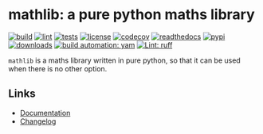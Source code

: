 # mathlib: a pure python maths library

[![build][build_badge]][build_url]
[![lint][lint_badge]][lint_url]
[![tests][tests_badge]][tests_url]
[![license][licence_badge]][licence_url]
[![codecov][codecov_badge]][codecov_url]
[![readthedocs][readthedocs_badge]][readthedocs_url]
[![pypi][pypi_badge]][pypi_url]
[![downloads][pepy_badge]][pepy_url]
[![build automation: yam][yam_badge]][yam_url]
[![Lint: ruff][ruff_badge]][ruff_url]

`mathlib` is a maths library written in pure python, so that it can be
used when there is no other option.

## Links

-   [Documentation]
-   [Changelog]

[build_badge]: https://github.com/spapanik/mathlib/actions/workflows/build.yml/badge.svg
[build_url]: https://github.com/spapanik/mathlib/actions/workflows/build.yml
[lint_badge]: https://github.com/spapanik/mathlib/actions/workflows/lint.yml/badge.svg
[lint_url]: https://github.com/spapanik/mathlib/actions/workflows/lint.yml
[tests_badge]: https://github.com/spapanik/mathlib/actions/workflows/tests.yml/badge.svg
[tests_url]: https://github.com/spapanik/mathlib/actions/workflows/tests.yml
[licence_badge]: https://img.shields.io/pypi/l/mathlib
[licence_url]: https://mathlib.readthedocs.io/en/stable/LICENSE/
[codecov_badge]: https://codecov.io/github/spapanik/mathlib/graph/badge.svg?token=Q20F84BW72
[codecov_url]: https://codecov.io/github/spapanik/mathlib
[readthedocs_badge]: https://readthedocs.org/projects/mathlib/badge/?version=latest
[readthedocs_url]: https://mathlib.readthedocs.io/en/latest/
[pypi_badge]: https://img.shields.io/pypi/v/mathlib
[pypi_url]: https://pypi.org/project/mathlib
[pepy_badge]: https://pepy.tech/badge/mathlib
[pepy_url]: https://pepy.tech/project/mathlib
[yam_badge]: https://img.shields.io/badge/build%20automation-yamk-success
[yam_url]: https://github.com/spapanik/yamk
[ruff_badge]: https://img.shields.io/endpoint?url=https://raw.githubusercontent.com/charliermarsh/ruff/main/assets/badge/v1.json
[ruff_url]: https://github.com/charliermarsh/ruff
[Documentation]: https://mathlib.readthedocs.io/en/stable/
[Changelog]: https://mathlib.readthedocs.io/en/stable/CHANGELOG/
